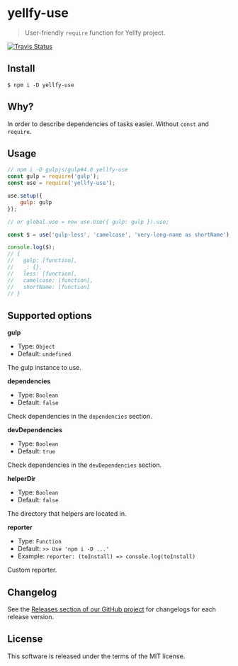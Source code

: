 # yellfy-use

> User-friendly `require` function for Yellfy project.

[![Travis Status](https://travis-ci.org/mrmlnc/yellfy-use.svg?branch=master)](https://travis-ci.org/mrmlnc/yellfy-use)

## Install

```shell
$ npm i -D yellfy-use
```

## Why?

In order to describe dependencies of tasks easier. Without `const` and `require`.

## Usage

```js
// npm i -D gulpjs/gulp#4.0 yellfy-use
const gulp = require('gulp');
const use = require('yellfy-use');

use.setup({
	gulp: gulp
});

// or global.use = new use.Use({ gulp: gulp }).use;

const $ = use('gulp-less', 'camelcase', 'very-long-name as shortName');

console.log($);
// {
//   gulp: [function],
//   _: {},
//   less: [function],
//   camelcase: [function],
//   shortName: [function]
// }
```

## Supported options

**gulp**

  * Type: `Object`
  * Default: `undefined`

The gulp instance to use.

**dependencies**

  * Type: `Boolean`
  * Default: `false`

Check dependencies in the `dependencies` section.

**devDependencies**

  * Type: `Boolean`
  * Default: `true`

Check dependencies in the `devDependencies` section.

**helperDir**

  * Type: `Boolean`
  * Default: `false`

The directory that helpers are located in.

**reporter**

  * Type: `Function`
  * Default: `>> Use 'npm i -D ...'`
  * Example: `reporter: (toInstall) => console.log(toInstall)`

Custom reporter.

## Changelog

See the [Releases section of our GitHub project](https://github.com/mrmlnc/yellfy-use/releases) for changelogs for each release version.

## License

This software is released under the terms of the MIT license.
